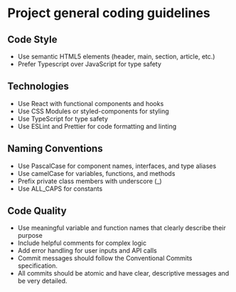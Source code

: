 # Project general coding guidelines

## Code Style
- Use semantic HTML5 elements (header, main, section, article, etc.)
- Prefer Typescript over JavaScript for type safety

## Technologies
- Use React with functional components and hooks
- Use CSS Modules or styled-components for styling
- Use TypeScript for type safety
- Use ESLint and Prettier for code formatting and linting

## Naming Conventions
- Use PascalCase for component names, interfaces, and type aliases
- Use camelCase for variables, functions, and methods
- Prefix private class members with underscore (_)
- Use ALL_CAPS for constants

## Code Quality
- Use meaningful variable and function names that clearly describe their purpose
- Include helpful comments for complex logic
- Add error handling for user inputs and API calls
- Commit messages should follow the Conventional Commits specification.
- All commits should be atomic and have clear, descriptive messages and be very detailed.